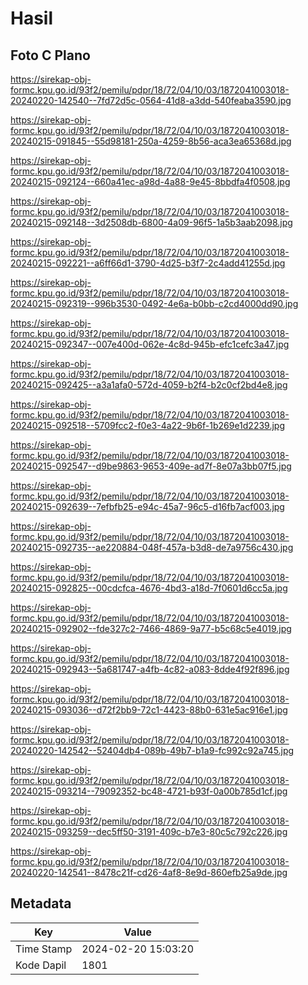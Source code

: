 # Hasil

## Foto C Plano

https://sirekap-obj-formc.kpu.go.id/93f2/pemilu/pdpr/18/72/04/10/03/1872041003018-20240220-142540--7fd72d5c-0564-41d8-a3dd-540feaba3590.jpg

https://sirekap-obj-formc.kpu.go.id/93f2/pemilu/pdpr/18/72/04/10/03/1872041003018-20240215-091845--55d98181-250a-4259-8b56-aca3ea65368d.jpg

https://sirekap-obj-formc.kpu.go.id/93f2/pemilu/pdpr/18/72/04/10/03/1872041003018-20240215-092124--660a41ec-a98d-4a88-9e45-8bbdfa4f0508.jpg

https://sirekap-obj-formc.kpu.go.id/93f2/pemilu/pdpr/18/72/04/10/03/1872041003018-20240215-092148--3d2508db-6800-4a09-96f5-1a5b3aab2098.jpg

https://sirekap-obj-formc.kpu.go.id/93f2/pemilu/pdpr/18/72/04/10/03/1872041003018-20240215-092221--a6ff66d1-3790-4d25-b3f7-2c4add41255d.jpg

https://sirekap-obj-formc.kpu.go.id/93f2/pemilu/pdpr/18/72/04/10/03/1872041003018-20240215-092319--996b3530-0492-4e6a-b0bb-c2cd4000dd90.jpg

https://sirekap-obj-formc.kpu.go.id/93f2/pemilu/pdpr/18/72/04/10/03/1872041003018-20240215-092347--007e400d-062e-4c8d-945b-efc1cefc3a47.jpg

https://sirekap-obj-formc.kpu.go.id/93f2/pemilu/pdpr/18/72/04/10/03/1872041003018-20240215-092425--a3a1afa0-572d-4059-b2f4-b2c0cf2bd4e8.jpg

https://sirekap-obj-formc.kpu.go.id/93f2/pemilu/pdpr/18/72/04/10/03/1872041003018-20240215-092518--5709fcc2-f0e3-4a22-9b6f-1b269e1d2239.jpg

https://sirekap-obj-formc.kpu.go.id/93f2/pemilu/pdpr/18/72/04/10/03/1872041003018-20240215-092547--d9be9863-9653-409e-ad7f-8e07a3bb07f5.jpg

https://sirekap-obj-formc.kpu.go.id/93f2/pemilu/pdpr/18/72/04/10/03/1872041003018-20240215-092639--7efbfb25-e94c-45a7-96c5-d16fb7acf003.jpg

https://sirekap-obj-formc.kpu.go.id/93f2/pemilu/pdpr/18/72/04/10/03/1872041003018-20240215-092735--ae220884-048f-457a-b3d8-de7a9756c430.jpg

https://sirekap-obj-formc.kpu.go.id/93f2/pemilu/pdpr/18/72/04/10/03/1872041003018-20240215-092825--00cdcfca-4676-4bd3-a18d-7f0601d6cc5a.jpg

https://sirekap-obj-formc.kpu.go.id/93f2/pemilu/pdpr/18/72/04/10/03/1872041003018-20240215-092902--fde327c2-7466-4869-9a77-b5c68c5e4019.jpg

https://sirekap-obj-formc.kpu.go.id/93f2/pemilu/pdpr/18/72/04/10/03/1872041003018-20240215-092943--5a681747-a4fb-4c82-a083-8dde4f92f896.jpg

https://sirekap-obj-formc.kpu.go.id/93f2/pemilu/pdpr/18/72/04/10/03/1872041003018-20240215-093036--d72f2bb9-72c1-4423-88b0-631e5ac916e1.jpg

https://sirekap-obj-formc.kpu.go.id/93f2/pemilu/pdpr/18/72/04/10/03/1872041003018-20240220-142542--52404db4-089b-49b7-b1a9-fc992c92a745.jpg

https://sirekap-obj-formc.kpu.go.id/93f2/pemilu/pdpr/18/72/04/10/03/1872041003018-20240215-093214--79092352-bc48-4721-b93f-0a00b785d1cf.jpg

https://sirekap-obj-formc.kpu.go.id/93f2/pemilu/pdpr/18/72/04/10/03/1872041003018-20240215-093259--dec5ff50-3191-409c-b7e3-80c5c792c226.jpg

https://sirekap-obj-formc.kpu.go.id/93f2/pemilu/pdpr/18/72/04/10/03/1872041003018-20240220-142541--8478c21f-cd26-4af8-8e9d-860efb25a9de.jpg


## Metadata

| Key        | Value               |
| ---------- | ------------------- |
| Time Stamp | 2024-02-20 15:03:20 |
| Kode Dapil | 1801                |



